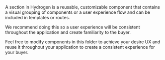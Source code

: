 A section in Hydrogen is a reusable, customizable component that contains a visual grouping of components or a user experience flow and can be included in templates or routes.

We recommend doing this so a user experience will be consistent throughout the application and create familiarity to the buyer.

Feel free to modify components in this folder to achieve your desire UX and reuse it throughout your application to create a consistent experience for your buyer.
